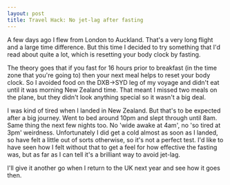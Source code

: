 ```yaml
---
layout: post
title: Travel Hack: No jet-lag after fasting
---
```

A few days ago I flew from London to Auckland. That's a very long flight and a large time difference. But this time I decided to try something that I'd read about quite a lot, which is resetting your body clock by fasting.

The theory goes that if you fast for 16 hours prior to breakfast (in the time zone that you're going to) then your next meal helps to reset your body clock. So I avoided food on the DXB->SYD leg of my voyage and didn't eat until it was morning New Zealand time. That meant I missed two meals on the plane, but they didn't look anything special so it wasn't a big deal.

I was kind of tired when I landed in New Zealand. But that's to be expected after a big journey. Went to bed around 10pm and slept through until 8am. Same thing the next few nights too. No 'wide awake at 4am', no 'so tired at 3pm' weirdness. Unfortunately I did get a cold almost as soon as I landed, so have felt a little out of sorts otherwise, so it's not a perfect test. I'd like to have seen how I felt without that to get a feel for how effective the fasting was, but as far as I can tell it's a brilliant way to avoid jet-lag.

I'll give it another go when I return to the UK next year and see how it goes then.